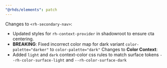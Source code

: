 ```yaml
---
"@rhds/elements": patch
---
```


Changes to `<rh-secondary-nav>`:
 - Updated styles for `rh-context-provider` in shadowroot to ensure cta centering.
 - **BREAKING**: Fixed incorrect color map for dark variant `color-palette="darker"` to `color-palette="dark"`
Changes to **Color Context**:
 - Added `light` and `dark` context-color css rules to match surface tokens `--rh-color-surface-light` and `--rh-color-surface-dark`